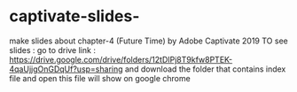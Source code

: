 # captivate-slides-
make slides about chapter-4 (Future Time) by Adobe Captivate 2019
TO see slides :
go to drive link : https://drive.google.com/drive/folders/12tDIPj8T9kfw8PTEK-4qaUjjgOnGDqUf?usp=sharing
and download the folder that contains index file 
and open this file 
will show on google chrome
